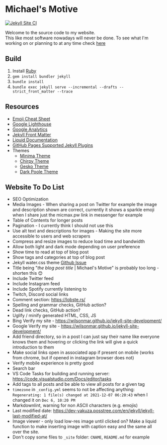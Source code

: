 # Michael's Motive

[![Jekyll Site CI](https://github.com/mic-max/micmax.pw/actions/workflows/jekyll.yml/badge.svg)](https://github.com/mic-max/micmax.pw/actions/workflows/jekyll.yml)

Welcome to the source code to my website.  
This like most software nowadays will never be done.
To see what I'm working on or planning to at any time check [here](https://github.com/mic-max/micmax.pw/projects/1)

## Build

1. Install [Ruby](https://rubyinstaller.org/downloads/)
1. `gem install bundler jekyll`
1. `bundle install`
1. `bundle exec jekyll serve --incremental --drafts --strict_front_matter --trace`

## Resources

- [Emoji Cheat Sheet](https://www.webfx.com/tools/emoji-cheat-sheet/)
- [Google Lighthouse](https://developers.google.com/web/tools/lighthouse)
- [Google Analytics](https://analytics.google.com/analytics/web/#/report/defaultid/a55845382w176857085p175657346/)
- [Jekyll Front Matter](https://jekyllrb.com/docs/configuration/front-matter-defaults/)
- [Liquid Documentation](https://shopify.github.io/liquid/)
- [GitHub Pages Supported Jekyll Plugins](https://pages.github.com/versions/)
- Themes
  - [Minima Theme](https://github.com/jekyll/minima)
  - [Chirpy Theme](https://jekyll-themes.com/chirpy/)
  - [Gesko Theme](https://jekyll-themes.com/gesko/)
  - [Dark Poole Theme](https://jekyll-themes.com/dark-poole/)

## Website To Do List

- SEO Optimization
- Media Images - When sharing a post on Twitter for example the image and description shown are correct, currently it shows a sparkle emoji when I share just the micmax.pw link in messenger for example
- Table of Contents for longer posts
- Pagination - I currently think I should not use this
- Use alt text and descriptions for images - Making the site more accessible to users and web scrapers
- Compress and resize images to reduce load time and bandwidth
- Allow both light and dark mode depending on user preference
- Show time to read at top of blog post
- Show tags and categories at top of blog post
- Jekyll water.css theme [Github Issue](https://github.com/kognise/water.css/issues/18)
- Title being "*the blog post title* | Michael's Motive" is probably too long - shorten this 😊
- Include Twitter feed
- Include Instagram feed
- Include Spotify currently listening to
- Twitch, Discord social links
- Comment section: <https://lobste.rs/>
- Spelling and grammar checks, GitHub action?
- Dead link checks, GitHub action?
- Uglify / minify generated HTML, CSS, JS
- Bing Verify my site - <https://wilsonmar.github.io/jekyll-site-development/>
- Google Verify my site - <https://wilsonmar.github.io/jekyll-site-development/>
- Add friend directory, so in a post I can just say their name like everyone knows them and hovering or clicking the link will give a quick introduction to them
- Make social links open in associated app if present on mobile (works from chrome, but if opened in instagram browser does not)
- Verify mobile experience is pretty good
- Search bar
- VS Code Tasks for building and running server: <https://code.visualstudio.com/Docs/editor/tasks>
- Add tags to all posts and be able to view all posts for a given tag
- `timezone` in `_config.yml` seems to not be affecting anything: `Regenerating: 1 file(s) changed at 2021-12-07 06:20:43` when I changed it on `Dec 6, 10:20 PM`
- Markdownlint, warning for non ASCII characters (e.g. emojis)
- Last modified date: <https://dev-yakuza.posstree.com/en/jekyll/jekyll-last-modified-at/>
- Image viewer - only load low-res image until clicked on? Make a liquid function to make inserting image with caption easy and the same all over the site.
- Don't copy some files to `_site` folder: `CNAME`, `README.md` for example
